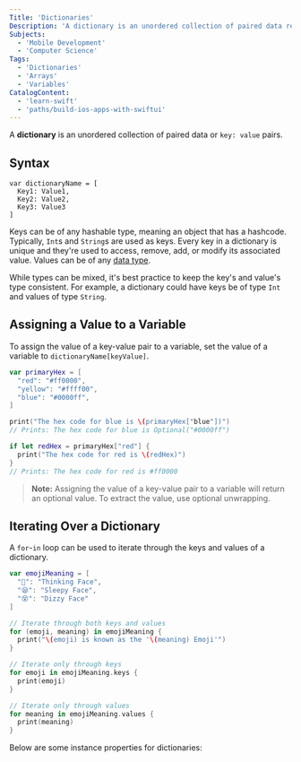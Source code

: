 ```yaml
---
Title: 'Dictionaries'
Description: 'A dictionary is an unordered collection of paired data referred to as a key and value pair, where the key is used to access its corresponsing value.'
Subjects:
  - 'Mobile Development'
  - 'Computer Science'
Tags:
  - 'Dictionaries'
  - 'Arrays'
  - 'Variables'
CatalogContent:
  - 'learn-swift'
  - 'paths/build-ios-apps-with-swiftui'
---
```


A **dictionary** is an unordered collection of paired data or `key: value` pairs.

## Syntax

```pseudo
var dictionaryName = [
  Key1: Value1,
  Key2: Value2,
  Key3: Value3
]
```

Keys can be of any hashable type, meaning an object that has a hashcode. Typically, `Int`s and `String`s are used as keys. Every key in a dictionary is unique and they're used to access, remove, add, or modify its associated value. Values can be of any [data type](https://www.codecademy.com/resources/docs/swift/data-types).

While types can be mixed, it's best practice to keep the key's and value's type consistent. For example, a dictionary could have keys be of type `Int` and values of type `String`.

## Assigning a Value to a Variable

To assign the value of a key-value pair to a variable, set the value of a variable to `dictionaryName[keyValue]`.

```swift
var primaryHex = [
  "red": "#ff0000",
  "yellow": "#ffff00",
  "blue": "#0000ff",
]

print("The hex code for blue is \(primaryHex["blue"])")
// Prints: The hex code for blue is Optional("#0000ff")

if let redHex = primaryHex["red"] {
  print("The hex code for red is \(redHex)")
}
// Prints: The hex code for red is #ff0000
```

> **Note:** Assigning the value of a key-value pair to a variable will return an optional value. To extract the value, use optional unwrapping.

## Iterating Over a Dictionary

A `for`-`in` loop can be used to iterate through the keys and values of a dictionary.

```swift
var emojiMeaning = [
  "🤔": "Thinking Face",
  "😪": "Sleepy Face",
  "😵": "Dizzy Face"
]

// Iterate through both keys and values
for (emoji, meaning) in emojiMeaning {
  print("\(emoji) is known as the '\(meaning) Emoji'")
}

// Iterate only through keys
for emoji in emojiMeaning.keys {
  print(emoji)
}

// Iterate only through values
for meaning in emojiMeaning.values {
  print(meaning)
}
```

Below are some instance properties for dictionaries:

<!--   TODO: Add methods, and subscripts  -->

